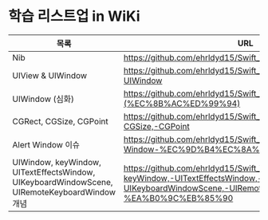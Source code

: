 # 학습 리스트업 in WiKi

| 목록 | URL |
| ------ | ------ |
| Nib | https://github.com/ehrldyd15/Swift_View_Skills/wiki/Nib |
| UIView & UIWindow | https://github.com/ehrldyd15/Swift_View_Skills/wiki/UIView-&-UIWindow |
| UIWindow (심화) | https://github.com/ehrldyd15/Swift_View_Skills/wiki/UIWindow-(%EC%8B%AC%ED%99%94) |
| CGRect, CGSize, CGPoint | https://github.com/ehrldyd15/Swift_View_Skills/wiki/CGRect,-CGSize,-CGPoint |
| Alert Window 이슈 | https://github.com/ehrldyd15/Swift_View_Skills/wiki/Alert-Window-%EC%9D%B4%EC%8A%88 |
| UIWindow, keyWindow, UITextEffectsWindow, UIKeyboardWindowScene, UIRemoteKeyboardWindow 개념 | https://github.com/ehrldyd15/Swift_View_Skills/wiki/UIWindow,-keyWindow,-UITextEffectsWindow,-UIKeyboardWindowScene,-UIRemoteKeyboardWindow-%EA%B0%9C%EB%85%90 |
